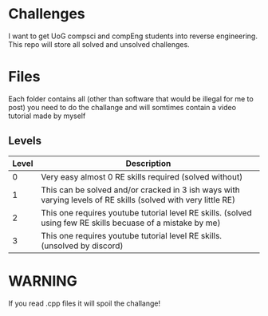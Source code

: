 

# Challenges
I want to get UoG compsci and compEng students into reverse engineering. This repo will store all solved and unsolved challenges.

# Files

Each folder contains all (other than software that would be illegal for me to post) you need to do the challange and will somtimes contain a video tutorial made by myself

## Levels

|         Level  | Description              
|----------------|-------------------------------|
|0				       |  Very easy almost 0 RE skills required (solved without)
|1          	   |  This can be solved and/or cracked in 3 ish ways with varying levels of RE skills (solved with very little RE)        
|2               |  This one requires youtube tutorial level RE skills. (solved using few RE skills becuase of a mistake by me)  
|3               |  This one requires youtube tutorial level RE skills. (unsolved by discord)

# WARNING 
If you read .cpp files it will spoil the challange!
